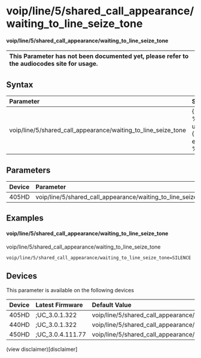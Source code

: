 ﻿---
description: voip/line/5/shared_call_appearance/waiting_to_line_seize_tone
search:
    keywords: ['voip','line','5','shared_call_appearance','waiting_to_line_seize_tone']
---

# voip/line/5/shared_call_appearance/waiting_to_line_seize_tone

#### voip/line/5/shared_call_appearance/waiting_to_line_seize_tone


| This Parameter has not been documented yet, please refer to the audiocodes site for usage.  |
| :--- |

## Syntax
| Parameter | Syntax |
| :--- | :--- |
|voip/line/5/shared_call_appearance/waiting_to_line_seize_tone | {% raw %} undefined {% endraw %} |

## Parameters
|Device|Parameter|value|Description|
|:---|:---|:---|:---|
| 405HD | voip/line/5/shared_call_appearance/waiting_to_line_seize_tone |  |  |

## Examples
#### voip/line/5/shared_call_appearance/waiting_to_line_seize_tone

voip/line/5/shared_call_appearance/waiting_to_line_seize_tone

```
voip/line/5/shared_call_appearance/waiting_to_line_seize_tone=SILENCE
```

## Devices
This parameter is available on the following devices

| Device | Latest Firmware | Default Value |
|:---|:---|:---|
| 405HD | ;UC_3.0.1.322 | voip/line/5/shared_call_appearance/waiting_to_line_seize_tone=SILENCE 
| 440HD | ;UC_3.0.1.322 | voip/line/5/shared_call_appearance/waiting_to_line_seize_tone=SILENCE 
| 450HD | ;UC_3.0.4.111.77 | voip/line/5/shared_call_appearance/waiting_to_line_seize_tone=SILENCE 

(view disclaimer)[disclaimer]
